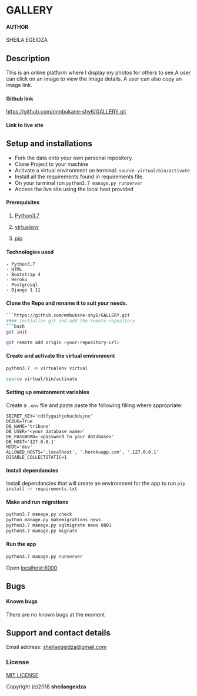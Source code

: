 # GALLERY

#### AUTHOR
SHEILA EGEIDZA



## Description
This is an online platform where I display my photos for others to see.A user can click on an image to view the image details. A user can also copy an image link. 

#### Github link
https://github.com/mmbukane-shy6/GALLERY.git

#### Link to live site


## Setup and installations
* Fork the data onto your own personal repository.
* Clone Project to your machine
* Activate a virtual environment on terminal: `source virtual/bin/activate`
* Install all the requirements found in requirements file.
* On your terminal run `python3.7 manage.py runserver`
* Access the live site using the local host provided


#### Prerequisites
1. [Python3.7](https://www.python.org/downloads/)

2. [virtualenv](https://virtualenv.pypa.io/en/stable/installation/)
3. [pip](https://pip.pypa.io/en/stable/installing/)

#### Technologies used
    - Python3.7
    - HTML
    - Bootstrap 4
    - Heroku
    - Postgresql
    - Django 1.11

#### Clone the Repo and rename it to suit your needs.
```bash
```https://github.com/mmbukane-shy6/GALLERY.git
#### Initialize git and add the remote repository
```bash
git init
```
```bash
git remote add origin <your-repository-url>
```

#### Create and activate the virtual environment
```bash
python3.7 -m virtualenv virtual
```

```bash
source virtual/bin/activate
```

#### Setting up environment variables
Create a `.env` file and paste paste the following filling where appropriate:
```
SECRET_KEY='rdtfyguihjohucbdsjnc'
DEBUG=True
DB_NAME='tribune'
DB_USER='<your database name>'
DB_PASSWORD='<password to your database>'
DB_HOST='127.0.0.1'
MODE='dev'
ALLOWED_HOSTS='.localhost', '.herokuapp.com', '.127.0.0.1'
DISABLE_COLLECTSTATIC=1
```

#### Install dependancies
Install dependancies that will create an environment for the app to run
`pip install -r requirements.txt`

#### Make and run migrations
```bash
python3.7 manage.py check
python manage.py makemigrations news
python3.7 manage.py sqlmigrate news 0001
python3.7 manage.py migrate
```

#### Run the app
```bash
python3.7 manage.py runserver
```
Open [localhost:8000](http://127.0.0.1:8000/)


## Bugs
#### Known bugs
There are no known bugs at the moment 



## Support and contact details
Email address: sheilaegeidza@gmail.com
### License
[MIT LICENSE](LICENCE)

Copyright (c)2018 **sheilaegeidza**
